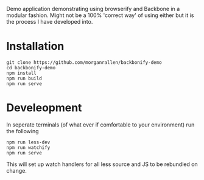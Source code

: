 Demo application demonstrating using browserify and Backbone in a modular fashion. Might not be a 100% 'correct way' of using either but it is the process I have developed into.

Installation
====
```
git clone https://github.com/morganrallen/backbonify-demo
cd backbonify-demo
npm install
npm run build
npm run serve
```


Develeopment
============
In seperate terminals (of what ever if comfortable to your environment)
run the following

```
npm run less-dev
npm run watchify
npm run serve
```

This will set up watch handlers for all less source and JS to be rebundled
on change.
